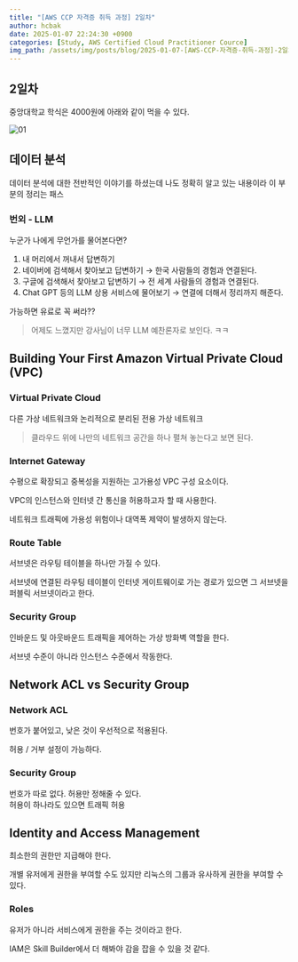 ```yaml
---
title: "[AWS CCP 자격증 취득 과정] 2일차"
author: hcbak
date: 2025-01-07 22:24:30 +0900
categories: [Study, AWS Certified Cloud Practitioner Cource]
img_path: /assets/img/posts/blog/2025-01-07-[AWS-CCP-자격증-취득-과정]-2일차/
---
```


## 2일차

중앙대학교 학식은 4000원에 아래와 같이 먹을 수 있다.

![01](01_점심.webp)

## 데이터 분석

데이터 분석에 대한 전반적인 이야기를 하셨는데 나도 정확히 알고 있는 내용이라 이 부분의 정리는 패스

### 번외 - LLM

누군가 나에게 무언가를 물어본다면?

1. 내 머리에서 꺼내서 답변하기
2. 네이버에 검색해서 찾아보고 답변하기 → 한국 사람들의 경험과 연결된다.
3. 구글에 검색해서 찾아보고 답변하기 → 전 세계 사람들의 경험과 연결된다.
4. Chat GPT 등의 LLM 상용 서비스에 물어보기 → 연결에 더해서 정리까지 해준다.

가능하면 유료로 꼭 써라??

> 어제도 느꼈지만 강사님이 너무 LLM 예찬론자로 보인다. ㅋㅋ

## Building Your First Amazon Virtual Private Cloud (VPC)

### Virtual Private Cloud

다른 가상 네트워크와 논리적으로 분리된 전용 가상 네트워크

> 클라우드 위에 나만의 네트워크 공간을 하나 펼쳐 놓는다고 보면 된다.

### Internet Gateway

수평으로 확장되고 중복성을 지원하는 고가용성 VPC 구성 요소이다.

VPC의 인스턴스와 인터넷 간 통신을 허용하고자 할 때 사용한다.

네트워크 트래픽에 가용성 위험이나 대역폭 제약이 발생하지 않는다.

### Route Table

서브넷은 라우팅 테이블을 하나만 가질 수 있다.

서브넷에 연결된 라우팅 테이블이 인터넷 게이트웨이로 가는 경로가 있으면 그 서브넷을 퍼블릭 서브넷이라고 한다.

### Security Group

인바운드 및 아웃바운드 트래픽을 제어하는 가상 방화벽 역할을 한다.

서브넷 수준이 아니라 인스턴스 수준에서 작동한다.

## Network ACL vs Security Group

### Network ACL

번호가 붙어있고, 낮은 것이 우선적으로 적용된다.

허용 / 거부 설정이 가능하다.

### Security Group

번호가 따로 없다. 허용만 정해줄 수 있다.  
허용이 하나라도 있으면 트래픽 허용

## Identity and Access Management

최소한의 권한만 지급해야 한다.

개별 유저에게 권한을 부여할 수도 있지만 리눅스의 그룹과 유사하게 권한을 부여할 수 있다.

### Roles

유저가 아니라 서비스에게 권한을 주는 것이라고 한다.

IAM은 Skill Builder에서 더 해봐야 감을 잡을 수 있을 것 같다.
